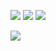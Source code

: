 ![](https://files.catbox.moe/v0qa8e.png) ![](https://files.catbox.moe/zo576e.png) ![](https://files.catbox.moe/j470vl.png)

![](https://komarev.com/ghpvc/?username=riflori&style=flat-square)
